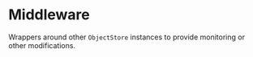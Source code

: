 # Middleware

Wrappers around other `ObjectStore` instances to provide monitoring or other modifications.
